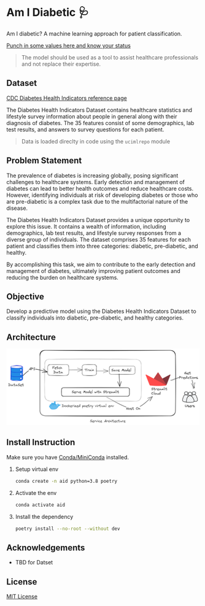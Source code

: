 # Am I Diabetic 🩺
Am I diabetic? A machine learning approach for patient classification.

[Punch in some values here and know your status](#am-i-diabetic-🩺)
> The model should be used as a tool to assist healthcare professionals and not replace their expertise.

## Dataset 
[CDC Diabetes Health Indicators reference page](https://archive.ics.uci.edu/dataset/891/cdc+diabetes+health+indicators)

The Diabetes Health Indicators Dataset contains healthcare statistics and lifestyle survey information about people in general along with their diagnosis of diabetes. The 35 features consist of some demographics, lab test results, and answers to survey questions for each patient.

> Data is loaded direclty in code using the `ucimlrepo` module

## Problem Statement
The prevalence of diabetes is increasing globally, posing significant challenges to healthcare systems. Early detection and management of diabetes can lead to better health outcomes and reduce healthcare costs. However, identifying individuals at risk of developing diabetes or those who are pre-diabetic is a complex task due to the multifactorial nature of the disease.

The Diabetes Health Indicators Dataset provides a unique opportunity to explore this issue. It contains a wealth of information, including demographics, lab test results, and lifestyle survey responses from a diverse group of individuals. The dataset comprises 35 features for each patient and classifies them into three categories: diabetic, pre-diabetic, and healthy.

By accomplishing this task, we aim to contribute to the early detection and management of diabetes, ultimately improving patient outcomes and reducing the burden on healthcare systems.

## Objective
Develop a predictive model using the Diabetes Health Indicators Dataset to classify individuals into diabetic, pre-diabetic, and healthy categories.

## Architecture
<img src='assets/arch.png'>


## Install Instruction
Make sure you have [Conda/MiniConda](https://docs.conda.io/projects/miniconda/en/latest/index.html#quick-command-line-install) installed.
1. Setup virtual env 
	```bash
	conda create -n aid python=3.8 poetry
	```
2. Activate the env 
	```bash
	conda activate aid
	```
3. Install the dependency
	```bash
	poetry install --no-root --without dev
	```
## Acknowledgements
- TBD for Datset

## License
[MIT License](LICENSE)
